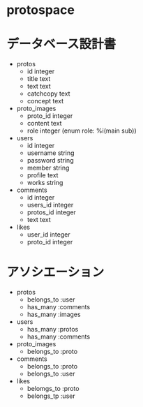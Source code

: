 # protospace
# データベース設計書
- protos
  - id    integer
  - title   text
  - text   text
  - catchcopy   text
  - concept   text
- proto_images
  - proto_id   integer
  - content   text
  - role   integer   (enum role: %i(main sub))
- users
  - id   integer
  - username    string
  - password    string
  - member   string
  - profile   text
  - works   string
- comments
  - id   integer
  - users_id   integer
  - protos_id   integer
  - text   text
- likes
  - user_id   integer
  - proto_id   integer
# アソシエーション
- protos
  - belongs_to :user
  - has_many :comments
  - has_many :images
- users
  - has_many :protos
  - has_many :comments
- proto_images
  - belongs_to :proto
- comments
  - belongs_to :proto
  - belongs_to :user
- likes
  - belomgs_to :proto
  - belongs_tp :user
